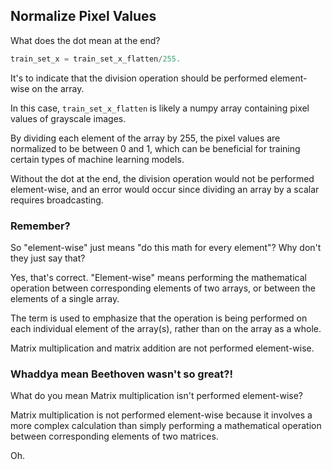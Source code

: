 ## Normalize Pixel Values

<!-- normalization -->
What does the dot mean at the end?

```py
train_set_x = train_set_x_flatten/255.
```

It's to indicate that the division operation should be performed element-wise on the array.

In this case, `train_set_x_flatten` is likely a numpy array containing pixel values of grayscale images.

By dividing each element of the array by 255, the pixel values are normalized to be between 0 and 1, which can be beneficial for training certain types of machine learning models.

Without the dot at the end, the division operation would not be performed element-wise, and an error would occur since dividing an array by a scalar requires broadcasting.

### Remember?

So "element-wise" just means "do this math for every element"?
Why don't they just say that?

Yes, that's correct. "Element-wise" means performing the mathematical operation between corresponding elements of two arrays, or between the elements of a single array.

The term is used to emphasize that the operation is being performed on each individual element of the array(s), rather than on the array as a whole.

Matrix multiplication and matrix addition are not performed element-wise.

### Whaddya mean Beethoven wasn't so great?!

What do you mean Matrix multiplication isn't performed element-wise?

Matrix multiplication is not performed element-wise because it involves a more complex calculation than simply performing a mathematical operation between corresponding elements of two matrices.

<!--In matrix multiplication, the elements of one matrix are multiplied with the elements of another matrix according to a specific set of rules. Specifically, the product of two matrices A and B is obtained by taking the dot product of each row in matrix A with each column in matrix B.

The resulting matrix has a number of rows equal to the number of rows in matrix A and a number of columns equal to the number of columns in matrix B.

In contrast, element-wise multiplication involves multiplying corresponding elements of two matrices, resulting in a matrix of the same shape as the original matrices. Similarly, element-wise addition involves adding corresponding elements of two matrices, resulting in a matrix of the same shape as the original matrices.

So, while matrix multiplication and element-wise multiplication may both involve multiplication of matrices, they are fundamentally different operations that are performed in different ways.-->

Oh.

<br>
